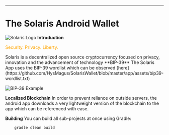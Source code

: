 ----------
# The Solaris Android Wallet
![Solaris Logo](https://github.com/HysMagus/SolarisWallet/blob/master/banner/Feature%20Image.jpg)
**Introduction**
<p style="color:orange;">Security. Privacy. Liberty.</p>
Solaris is a decentralized open source cryptocurrency focused on privacy, innovation and the advancement of technology
**BIP-39**
The Solaris App uses the BIP-39 wordlist which can be observed [here](https://github.com/HysMagus/SolarisWallet/blob/master/app/assets/bip39-wordlist.txt) 

![BIP-39 Example](https://github.com/HysMagus/SolarisWallet/blob/master/banner/BIP-39%20Mnemonic.png)

**Localized Blockchain**
In order to prevent reliance on outside servers, the android app downloads a very lightweight version of the blockchain to the app which can be referenced with ease.


**Building**
You can build all sub-projects at once using Gradle:

        gradle clean build
